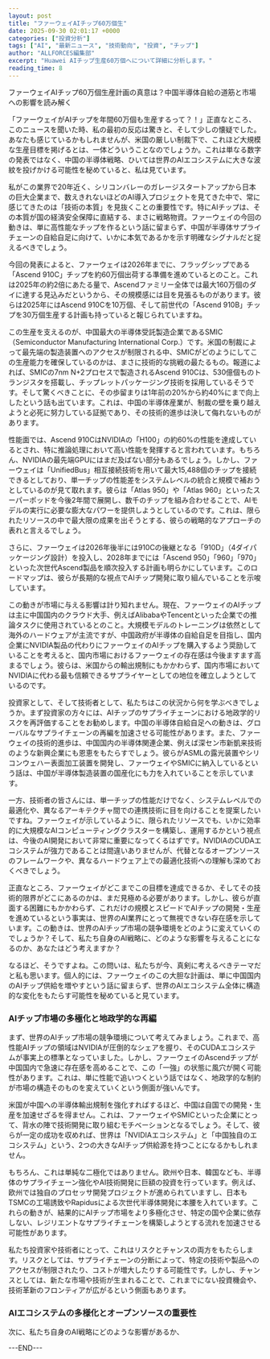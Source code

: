 ```yaml
---
layout: post
title: "ファーウェイAIチップ60万個生"
date: 2025-09-30 02:01:17 +0000
categories: ["投資分析"]
tags: ["AI", "最新ニュース", "技術動向", "投資", "チップ"]
author: "ALLFORCES編集部"
excerpt: "Huawei AIチップ生産60万個へについて詳細に分析します。"
reading_time: 8
---
```


ファーウェイAIチップ60万個生産計画の真意は？中国半導体自給の道筋と市場への影響を読み解く

「ファーウェイがAIチップを年間60万個も生産するって？！」正直なところ、このニュースを聞いた時、私の最初の反応は驚きと、そして少しの懐疑でした。あなたも感じているかもしれませんが、米国の厳しい制裁下で、これほど大規模な生産目標を掲げるとは、一体どういうことなのでしょうか。これは単なる数字の発表ではなく、中国の半導体戦略、ひいては世界のAIエコシステムに大きな波紋を投げかける可能性を秘めていると、私は見ています。

私がこの業界で20年近く、シリコンバレーのガレージスタートアップから日本の巨大企業まで、数えきれないほどのAI導入プロジェクトを見てきた中で、常に感じてきたのは「技術の本質」を見抜くことの重要性です。特にAIチップは、その本質が国の経済安全保障に直結する、まさに戦略物資。ファーウェイの今回の動きは、単に高性能なチップを作るという話に留まらず、中国が半導体サプライチェーンの自給自足に向けて、いかに本気であるかを示す明確なシグナルだと捉えるべきでしょう。

今回の発表によると、ファーウェイは2026年までに、フラッグシップである「Ascend 910C」チップを約60万個出荷する準備を進めているとのこと。これは2025年の約2倍にあたる量で、Ascendファミリー全体では最大160万個のダイに達する見込みだというから、その規模感には目を見張るものがあります。彼らは2025年にはAscend 910Cを10万個、そして前世代の「Ascend 910B」チップを30万個生産する計画も持っていると報じられていますね。

この生産を支えるのが、中国最大の半導体受託製造企業であるSMIC（Semiconductor Manufacturing International Corp.）です。米国の制裁によって最先端の製造装置へのアクセスが制限される中、SMICがどのようにしてこの生産能力を確保しているのかは、まさに技術的な挑戦の最たるもの。報道によれば、SMICの7nm N+2プロセスで製造されるAscend 910Cは、530億個ものトランジスタを搭載し、チップレットパッケージング技術を採用しているそうです。そして驚くべきことに、その歩留まりは1年前の20%から約40%にまで向上したという話も出ています。これは、中国の半導体産業が、制裁の壁を乗り越えようと必死に努力している証拠であり、その技術的進歩は決して侮れないものがあります。

性能面では、Ascend 910CはNVIDIAの「H100」の約60%の性能を達成しているとされ、特に推論処理において高い性能を発揮すると言われています。もちろん、NVIDIAの最先端GPUにはまだ及ばない部分もあるでしょう。しかし、ファーウェイは「UnifiedBus」相互接続技術を用いて最大15,488個のチップを接続できるとしており、単一チップの性能差をシステムレベルの統合と規模で補おうとしているのが見て取れます。彼らは「Atlas 950」や「Atlas 960」といったスーパーポッドを今後2年間で展開し、数千のチップを組み合わせることで、AIモデルの実行に必要な膨大なパワーを提供しようとしているのです。これは、限られたリソースの中で最大限の成果を出そうとする、彼らの戦略的なアプローチの表れと言えるでしょう。

さらに、ファーウェイは2026年後半には910Cの後継となる「910D」（4ダイパッケージング設計）を投入し、2028年までには「Ascend 950」「960」「970」といった次世代Ascend製品を順次投入する計画も明らかにしています。このロードマップは、彼らが長期的な視点でAIチップ開発に取り組んでいることを示唆しています。

この動きが市場に与える影響は計り知れません。現在、ファーウェイのAIチップは主に中国国内のクラウド大手、例えばAlibabaやTencentといった企業での推論タスクに使用されているとのこと。大規模モデルのトレーニングは依然として海外のハードウェアが主流ですが、中国政府が半導体の自給自足を目指し、国内企業にNVIDIA製品の代わりにファーウェイのAIチップを購入するよう奨励していることを考えると、国内市場におけるファーウェイの存在感は今後ますます高まるでしょう。彼らは、米国からの輸出規制にもかかわらず、国内市場においてNVIDIAに代わる最も信頼できるサプライヤーとしての地位を確立しようとしているのです。

投資家として、そして技術者として、私たちはこの状況から何を学ぶべきでしょうか。まず投資家の方々には、AIチップのサプライチェーンにおける地政学的リスクを再評価することをお勧めします。中国の半導体自給自足への動きは、グローバルなサプライチェーンの再編を加速させる可能性があります。また、ファーウェイの技術的進歩は、中国国内の半導体関連企業、例えば深セン市新凱来技術のような新興企業にも恩恵をもたらすでしょう。彼らがASMLの露光装置やシリコンウェハー表面加工装置を開発し、ファーウェイやSMICに納入しているという話は、中国が半導体製造装置の国産化にも力を入れていることを示しています。

一方、技術者の皆さんには、単一チップの性能だけでなく、システムレベルでの最適化や、異なるアーキテクチャ間での連携技術に目を向けることを提案したいですね。ファーウェイが示しているように、限られたリソースでも、いかに効率的に大規模なAIコンピューティングクラスターを構築し、運用するかという視点は、今後のAI開発において非常に重要になってくるはずです。NVIDIAのCUDAエコシステムが強力であることは間違いありませんが、代替となるオープンソースのフレームワークや、異なるハードウェア上での最適化技術への理解も深めておくべきでしょう。

正直なところ、ファーウェイがどこまでこの目標を達成できるか、そしてその技術的限界がどこにあるのかは、まだ見極める必要があります。しかし、彼らが直面する困難にもかかわらず、これだけの規模とスピードでAIチップの開発・生産を進めているという事実は、世界のAI業界にとって無視できない存在感を示しています。この動きは、世界のAIチップ市場の競争環境をどのように変えていくのでしょうか？そして、私たち自身のAI戦略に、どのような影響を与えることになるのか、あなたはどう考えますか？

なるほど、そうですよね。この問いは、私たちが今、真剣に考えるべきテーマだと私も思います。個人的には、ファーウェイのこの大胆な計画は、単に中国国内のAIチップ供給を増やすという話に留まらず、世界のAIエコシステム全体に構造的な変化をもたらす可能性を秘めていると見ています。

### **AIチップ市場の多極化と地政学的な再編**

まず、世界のAIチップ市場の競争環境について考えてみましょう。これまで、高性能AIチップの領域はNVIDIAが圧倒的なシェアを握り、そのCUDAエコシステムが事実上の標準となっていました。しかし、ファーウェイのAscendチップが中国国内で急速に存在感を高めることで、この「一強」の状態に風穴が開く可能性があります。これは、単に性能で追いつくという話ではなく、地政学的な制約が市場の構造そのものを変えていくという側面が強いんです。

米国が中国への半導体輸出規制を強化すればするほど、中国は自国での開発・生産を加速せざるを得ません。これは、ファーウェイやSMICといった企業にとって、背水の陣で技術開発に取り組むモチベーションとなるでしょう。そして、彼らが一定の成功を収めれば、世界は「NVIDIAエコシステム」と「中国独自のエコシステム」という、2つの大きなAIチップ供給源を持つことになるかもしれません。

もちろん、これは単純な二極化ではありません。欧州や日本、韓国なども、半導体のサプライチェーン強化やAI技術開発に巨額の投資を行っています。例えば、欧州では独自のプロセッサ開発プロジェクトが進められていますし、日本もTSMCの工場誘致やRapidusによる次世代半導体開発に本腰を入れています。これらの動きが、結果的にAIチップ市場をより多極化させ、特定の国や企業に依存しない、レジリエントなサプライチェーンを構築しようとする流れを加速させる可能性があります。

私たち投資家や技術者にとって、これはリスクとチャンスの両方をもたらします。リスクとしては、サプライチェーンの分断によって、特定の技術や製品へのアクセスが制限されたり、コストが増大したりする可能性です。しかし、チャンスとしては、新たな市場や技術が生まれることで、これまでにない投資機会や、技術革新のフロンティアが広がるという側面もあります。

### **AIエコシステムの多様化とオープンソースの重要性**

次に、私たち自身のAI戦略にどのような影響があるか、

---END---